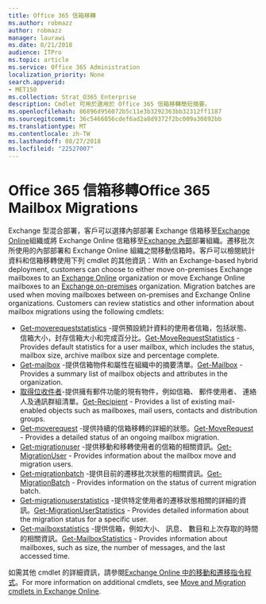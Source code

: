 ```yaml
---
title: Office 365 信箱移轉
ms.author: robmazz
author: robmazz
manager: laurawi
ms.date: 8/21/2018
audience: ITPro
ms.topic: article
ms.service: Office 365 Administration
localization_priority: None
search.appverid:
- MET150
ms.collection: Strat_O365_Enterprise
description: Cmdlet 可用於適用於 Office 365 信箱移轉簡短摘要。
ms.openlocfilehash: 86896d956072b5c11e3b3292363bb32312ff1187
ms.sourcegitcommit: 36c5466056cdef6ad2a8d9372f2bc009a30892bb
ms.translationtype: MT
ms.contentlocale: zh-TW
ms.lasthandoff: 08/27/2018
ms.locfileid: "22527007"
---
```

# <a name="office-365-mailbox-migrations"></a><span data-ttu-id="e5f70-103">Office 365 信箱移轉</span><span class="sxs-lookup"><span data-stu-id="e5f70-103">Office 365 Mailbox Migrations</span></span>
<span data-ttu-id="e5f70-p101">Exchange 型混合部署，客戶可以選擇內部部署 Exchange 信箱移至[Exchange Online](https://docs.microsoft.com/Exchange/exchange-online)組織或將 Exchange Online 信箱移至[Exchange 內部](https://docs.microsoft.com/Exchange/exchange-server)部署組織。遷移批次所使用的內部部署和 Exchange Online 組織之間移動信箱時。客戶可以檢閱統計資料和信箱移轉使用下列 cmdlet 的其他資訊：</span><span class="sxs-lookup"><span data-stu-id="e5f70-p101">With an Exchange-based hybrid deployment, customers can choose to either move on-premises Exchange mailboxes to an [Exchange Online](https://docs.microsoft.com/Exchange/exchange-online) organization or move Exchange Online mailboxes to an [Exchange on-premises](https://docs.microsoft.com/Exchange/exchange-server) organization. Migration batches are used when moving mailboxes between on-premises and Exchange Online organizations. Customers can review statistics and other information about mailbox migrations using the following cmdlets:</span></span>

- <span data-ttu-id="e5f70-107">[Get-moverequeststatistics](https://docs.microsoft.com/powershell/module/exchange/move-and-migration/Get-MoveRequestStatistics?view=exchange-ps) -提供預設統計資料的使用者信箱，包括狀態、 信箱大小，封存信箱大小和完成百分比。</span><span class="sxs-lookup"><span data-stu-id="e5f70-107">[Get-MoveRequestStatistics](https://docs.microsoft.com/powershell/module/exchange/move-and-migration/Get-MoveRequestStatistics?view=exchange-ps) - Provides default statistics for a user mailbox, which includes the status, mailbox size, archive mailbox size and percentage complete.</span></span>
- <span data-ttu-id="e5f70-108">[Get-mailbox](https://docs.microsoft.com/powershell/module/exchange/mailboxes/Get-Mailbox?view=exchange-ps
) -提供信箱物件和屬性在組織中的摘要清單。</span><span class="sxs-lookup"><span data-stu-id="e5f70-108">[Get-Mailbox](https://docs.microsoft.com/powershell/module/exchange/mailboxes/Get-Mailbox?view=exchange-ps
) - Provides a summary list of mailbox objects and attributes in the organization.</span></span>
- <span data-ttu-id="e5f70-109">[取得位收件者](https://docs.microsoft.com/powershell/module/exchange/users-and-groups/Get-Recipient?view=exchange-ps)-提供擁有郵件功能的現有物件，例如信箱、 郵件使用者、 連絡人及通訊群組清單。</span><span class="sxs-lookup"><span data-stu-id="e5f70-109">[Get-Recipient](https://docs.microsoft.com/powershell/module/exchange/users-and-groups/Get-Recipient?view=exchange-ps) - Provides a list of existing mail-enabled objects such as mailboxes, mail users, contacts and distribution groups.</span></span>
- <span data-ttu-id="e5f70-110">[Get-moverequest](https://docs.microsoft.com/powershell/module/exchange/move-and-migration/Get-MoveRequest?view=exchange-ps) -提供持續的信箱移轉的詳細的狀態。</span><span class="sxs-lookup"><span data-stu-id="e5f70-110">[Get-MoveRequest](https://docs.microsoft.com/powershell/module/exchange/move-and-migration/Get-MoveRequest?view=exchange-ps) - Provides a detailed status of an ongoing mailbox migration.</span></span>
- <span data-ttu-id="e5f70-111">[Get-migrationuser](https://docs.microsoft.com/powershell/module/exchange/move-and-migration/Get-MigrationUser?view=exchange-ps) -提供移動和移轉使用者的信箱的相關資訊。</span><span class="sxs-lookup"><span data-stu-id="e5f70-111">[Get-MigrationUser](https://docs.microsoft.com/powershell/module/exchange/move-and-migration/Get-MigrationUser?view=exchange-ps) - Provides information about the mailbox move and migration users.</span></span>
- <span data-ttu-id="e5f70-112">[Get-migrationbatch](https://docs.microsoft.com/powershell/module/exchange/move-and-migration/Get-MigrationBatch?view=exchange-ps) -提供目前的遷移批次狀態的相關資訊。</span><span class="sxs-lookup"><span data-stu-id="e5f70-112">[Get-MigrationBatch](https://docs.microsoft.com/powershell/module/exchange/move-and-migration/Get-MigrationBatch?view=exchange-ps) - Provides information on the status of current migration batch.</span></span>
- <span data-ttu-id="e5f70-113">[Get-migrationuserstatistics](https://docs.microsoft.com/powershell/module/exchange/move-and-migration/Get-MigrationUserStatistics?view=exchange-ps) -提供特定使用者的遷移狀態相關的詳細的資訊。</span><span class="sxs-lookup"><span data-stu-id="e5f70-113">[Get-MigrationUserStatistics](https://docs.microsoft.com/powershell/module/exchange/move-and-migration/Get-MigrationUserStatistics?view=exchange-ps) - Provides detailed information about the migration status for a specific user.</span></span>
- <span data-ttu-id="e5f70-114">[Get-mailboxstatistics](https://docs.microsoft.com/powershell/module/exchange/mailboxes/Get-MailboxStatistics?view=exchange-ps) -提供信箱，例如大小、 訊息、 數目和上次存取的時間的相關資訊。</span><span class="sxs-lookup"><span data-stu-id="e5f70-114">[Get-MailboxStatistics](https://docs.microsoft.com/powershell/module/exchange/mailboxes/Get-MailboxStatistics?view=exchange-ps) - Provides information about mailboxes, such as size, the number of messages, and the last accessed time.</span></span>

<span data-ttu-id="e5f70-115">如需其他 cmdlet 的詳細資訊，請參閱[Exchange Online 中的移動和遷移指令程式](https://docs.microsoft.com/powershell/exchange/exchange-online/exchange-online-powershell?view=exchange-ps)。</span><span class="sxs-lookup"><span data-stu-id="e5f70-115">For more information on additional cmdlets, see [Move and Migration cmdlets in Exchange Online](https://docs.microsoft.com/powershell/exchange/exchange-online/exchange-online-powershell?view=exchange-ps).</span></span>

